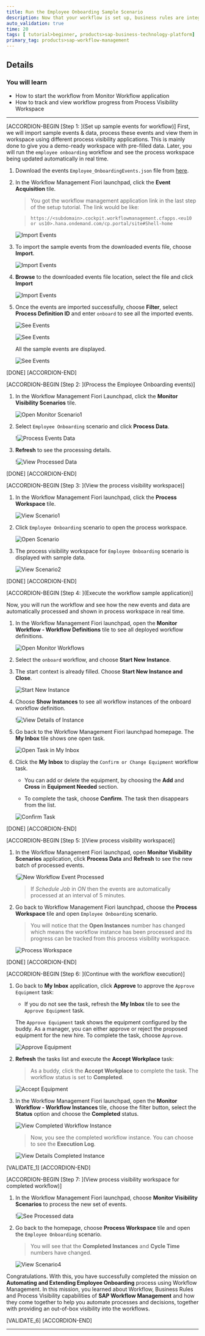 ```yaml
---
title: Run the Employee Onboarding Sample Scenario
description: Now that your workflow is set up, business rules are integrated and visibility scenario is configured, run your workflow and visualize it.
auto_validation: true
time: 20
tags: [ tutorial>beginner, products>sap-business-technology-platform]
primary_tag: products>sap-workflow-management
---
```



## Details
### You will learn
  - How to start the workflow from Monitor Workflow application
  - How to track and view workflow progress from Process Visibility Workspace
---

[ACCORDION-BEGIN [Step 1: ](Set up sample events for workflow)]
First, we will import sample events & data, process these events and view them in workspace using different process visibility applications. This is mainly done to give you a demo-ready workspace with pre-filled data. Later, you will run the `employee onboarding` workflow and see the process workspace being updated automatically in real time.

1. Download the events `Employee_OnboardingEvents.json` file from [here](https://github.com/SAP-samples/cloud-process-visibility/releases/download/1.0.0/Employee_OnboardingEvents.json).

2. In the Workflow Management Fiori launchpad, click the **Event Acquisition** tile.

    >You got the workflow management application link in the last step of the setup tutorial. The link would be like:  

    > `https://<subdomain>.cockpit.workflowmanagement.cfapps.<eu10 or us10>.hana.ondemand.com/cp.portal/site#Shell-home`

    ![Import Events](eventaquisition_1.png)

3. To import the sample events from the downloaded events file, choose **Import**.

    ![Import Events](eventaquisition_2.png)

4. **Browse** to the downloaded events file location, select the file and click **Import**

    ![Import Events](importevents.png)

5. Once the events are imported successfully, choose **Filter**, select **Process Definition ID** and enter `onboard` to see all the imported events.

    ![See Events](eventaquisition_3.png)

    ![See Events](eventaquisition_4.png)

    All the sample events are displayed.

    ![See Events](eventaquisition_5.png)

[DONE]
[ACCORDION-END]

[ACCORDION-BEGIN [Step 2: ](Process the Employee Onboarding events)]

1. In the Workflow Management Fiori Launchpad, click the **Monitor Visibility Scenarios** tile.

    ![Open Monitor Scenario1](monitorscenario.png)

2. Select `Employee Onboarding` scenario and click **Process Data**.

    !![Process Events Data](processdata.png)

3. **Refresh** to see the processing details.

    !![View Processed Data](processeddata.png)

[DONE]
[ACCORDION-END]

[ACCORDION-BEGIN [Step 3: ](View the process visibility workspace)]

1. In the Workflow Management Fiori launchpad, click the **Process Workspace** tile.

    ![View Scenario1](viewscenario.png)

2. Click `Employee Onboarding` scenario to open the process workspace.

    ![Open Scenario](openscenarioworkspace.png)

3. The process visibility workspace for `Employee Onboarding` scenario is displayed with sample data.

    ![View Scenario2](viewscenario_2.png)

[DONE]
[ACCORDION-END]


[ACCORDION-BEGIN [Step 4: ](Execute the workflow sample application)]

Now, you will run the workflow and see how the new events and data are automatically processed and shown in process workspace in real time.

1. In the Workflow Management Fiori launchpad, open the **Monitor Workflow - Workflow Definitions** tile to see all deployed workflow definitions.

    ![Open Monitor Workflows](monitor-workflow.png)

2. Select the `onboard` workflow, and choose **Start New Instance**.

3. The start context is already filled. Choose **Start New Instance and Close**.

    ![Start New Instance](start-new-instance-json.png)  

4. Choose **Show Instances** to see all workflow instances of the onboard workflow definition.

    !![View Details of Instance](workflow-instance-1.png)

5. Go back to the Workflow Management Fiori launchpad homepage. The **My Inbox** tile shows one open task.

    ![Open Task in My Inbox](open-task.png)

6. Click the **My Inbox** to display the `Confirm or Change Equipment` workflow task.

    - You can add or delete the equipment, by choosing the **Add** and **Cross**  in **Equipment Needed** section.

    - To complete the task, choose **Confirm**. The task then disappears from the list.

    ![Confirm Task](confirm-equipment.png)

[DONE]
[ACCORDION-END]

[ACCORDION-BEGIN [Step 5: ](View process visibility workspace)]

1. In the Workflow Management Fiori launchpad, open **Monitor Visibility Scenarios** application, click **Process Data** and **Refresh** to see the new batch of processed events.

    !![New Workflow Event Processed](processworkflowevents.png)

    > If *Schedule Job* in *ON* then the events are automatically processed at an interval of 5 minutes.

2. Go back to Workflow Management Fiori launchpad, choose the **Process Workspace** tile and open `Employee Onboarding` scenario.

    > You will notice that the **Open Instances** number has changed which means the workflow instance has been processed and its progress can be tracked from this process visibility workspace.

    ![Process Workspace](viewscenario_3.png)    

[DONE]
[ACCORDION-END]

[ACCORDION-BEGIN [Step 6: ](Continue with the workflow execution)]

1. Go back to **My Inbox** application, click **Approve** to approve the `Approve Equipment` task:

    - If you do not see the task, refresh the **My Inbox** tile to see the `Approve Equipment` task.

    The `Approve Equipment` task shows the equipment configured by the buddy. As a manager, you can either approve or reject the proposed equipment for the new hire. To complete the task, choose `Approve`.

    ![Approve Equipment](approve-equipment.png)

2. **Refresh** the tasks list and execute the **Accept Workplace** task:

    > As a buddy, click the **Accept Workplace** to complete the task. The workflow status is set to **Completed**.

    ![Accept Equipment](accept-equipment.png)

3. In the Workflow Management Fiori launchpad, open the **Monitor Workflow - Workflow Instances** tile, choose the filter button, select the **Status** option and choose the **Completed** status.

    ![View Completed Workflow Instance](instance-filter-1.png)

    >Now, you see the completed workflow instance. You can choose to see the **Execution Log**.

    ![View Details Completed Instance](completed-instance2.png)

[VALIDATE_1]
[ACCORDION-END]

[ACCORDION-BEGIN [Step 7: ](View process visibility workspace for completed workflow)]

1. In the Workflow Management Fiori launchpad, choose **Monitor Visibility Scenarios** to process the new set of events.

    !![See Processed data](processeddata_2.png)

2. Go back to the homepage, choose **Process Workspace** tile and open the `Employee Onboarding` scenario.

    >You will see that the **Completed Instances** and **Cycle Time** numbers have changed.

    ![View Scenario4](viewscenario_4.png)

Congratulations. With this, you have successfully completed the mission on **Automating and Extending Employee Onboarding** process using Workflow Management. In this mission, you learned about Workflow, Business Rules and Process Visibility capabilities of **SAP Workflow Management** and how they come together to help you automate processes and decisions, together with providing an out-of-box visibility into the workflows.

[VALIDATE_6]
[ACCORDION-END]

---
